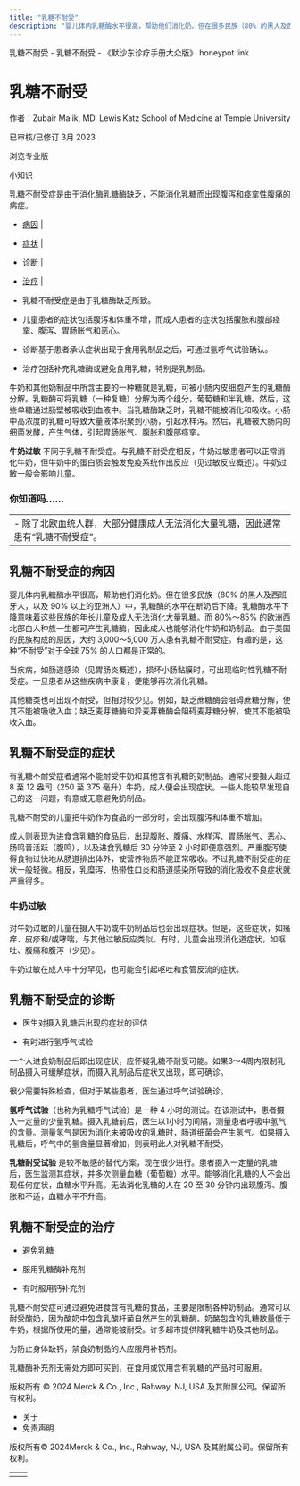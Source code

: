```yaml
---
title: "乳糖不耐受"
description: "婴儿体内乳糖酶水平很高，帮助他们消化奶。但在很多民族（80% 的黑人及西班牙人，以及 90% 以上的亚洲人）中，乳糖酶的水平在断奶后下降。乳糖酶水平下降意味着这些民族的年长儿童及成人无法消化大量乳糖。而 80%～85% 的欧洲西北部白人种族一生都可产生乳糖酶，因此成人也能够消化牛奶和奶制品。由于美国的民族构成的原因，大约 3,000～5,000 万人患有乳糖不耐受症。有趣的是，这种“不耐受”对于全球 75% 的人口都是正常的。"
---
```


﻿乳糖不耐受 \- 乳糖不耐受 \- 《默沙东诊疗手册大众版》 honeypot link

# 乳糖不耐受

作者：Zubair Malik, MD, Lewis Katz School of Medicine at Temple University

已审核/已修订 3月 2023

浏览专业版

小知识

乳糖不耐受症是由于消化酶乳糖酶缺乏，不能消化乳糖而出现腹泻和痉挛性腹痛的病症。

- [病因](#病因_v45103774_zh) \|
- [症状](#症状_v755545_zh) \|
- [诊断](#诊断_v755549_zh) \|
- [治疗](#治疗_v15686590_zh) \|

- 乳糖不耐受症是由于乳糖酶缺乏所致。

- 儿童患者的症状包括腹泻和体重不增，而成人患者的症状包括腹胀和腹部痉挛、腹泻、胃肠胀气和恶心。

- 诊断基于患者承认症状出现于食用乳制品之后，可通过氢呼气试验确认。

- 治疗包括补充乳糖酶或避免食用乳糖，特别是乳制品。


牛奶和其他奶制品中所含主要的一种糖就是乳糖，可被小肠内皮细胞产生的乳糖酶分解。乳糖酶可将乳糖（一种复糖）分解为两个组分，葡萄糖和半乳糖。然后，这些单糖通过肠壁被吸收到血液中。当乳糖酶缺乏时，乳糖不能被消化和吸收。小肠中高浓度的乳糖可导致大量液体积聚到小肠，引起水样泻。然后，乳糖被大肠内的细菌发酵，产生气体，引起胃肠胀气、腹胀和腹部痉挛。

**牛奶过敏** 不同于乳糖不耐受症。与乳糖不耐受症相反，牛奶过敏患者可以正常消化牛奶，但牛奶中的蛋白质会触发免疫系统作出反应（见过敏反应概述）。牛奶过敏一般会影响儿童。

### 你知道吗……

|     |
| --- |
| - 除了北欧血统人群，大部分健康成人无法消化大量乳糖，因此通常患有“乳糖不耐受症”。 |

## 乳糖不耐受症的病因

婴儿体内乳糖酶水平很高，帮助他们消化奶。但在很多民族（80% 的黑人及西班牙人，以及 90% 以上的亚洲人）中，乳糖酶的水平在断奶后下降。乳糖酶水平下降意味着这些民族的年长儿童及成人无法消化大量乳糖。而 80%～85% 的欧洲西北部白人种族一生都可产生乳糖酶，因此成人也能够消化牛奶和奶制品。由于美国的民族构成的原因，大约 3,000～5,000 万人患有乳糖不耐受症。有趣的是，这种“不耐受”对于全球 75% 的人口都是正常的。

当疾病，如肠道感染（见胃肠炎概述），损坏小肠黏膜时，可出现临时性乳糖不耐受症。一旦患者从这些疾病中康复，便能够再次消化乳糖。

其他糖类也可出现不耐受，但相对较少见。例如，缺乏蔗糖酶会阻碍蔗糖分解，使其不能被吸收入血；缺乏麦芽糖酶和异麦芽糖酶会阻碍麦芽糖分解，使其不能被吸收入血。

## 乳糖不耐受症的症状

有乳糖不耐受症者通常不能耐受牛奶和其他含有乳糖的奶制品。通常只要摄入超过 8 至 12 盎司（250 至 375 毫升）牛奶，成人便会出现症状。一些人能较早发现自己的这一问题，有意或无意避免奶制品。

乳糖不耐受的儿童把牛奶作为食品的一部分时，会出现腹泻和体重不增加。

成人则表现为进食含乳糖的食品后，出现腹胀、腹痛、水样泻、胃肠胀气、恶心、肠鸣音活跃（腹鸣），以及进食乳糖后 30 分钟至 2 小时即便意强烈。严重腹泻使得食物过快地从肠道排出体外，使营养物质不能正常吸收。不过乳糖不耐受症的症状一般轻微。相反，乳糜泻、热带性口炎和肠道感染所导致的消化吸收不良症状就严重得多。

### 牛奶过敏

对牛奶过敏的儿童在摄入牛奶或牛奶制品后也会出现症状。但是，这些症状，如瘙痒、皮疹和/或哮喘，与其他过敏反应类似。有时，儿童会出现消化道症状，如呕吐、腹痛和腹泻（少见）。

牛奶过敏在成人中十分罕见，也可能会引起呕吐和食管反流的症状。

## 乳糖不耐受症的诊断

- 医生对摄入乳糖后出现的症状的评估

- 有时进行氢呼气试验


一个人进食奶制品后即出现症状，应怀疑乳糖不耐受可能。如果3～4周内限制乳制品摄入可缓解症状，而摄入乳制品后症状又出现，即可确诊。

很少需要特殊检查，但对于某些患者，医生通过呼气试验确诊。

**氢呼气试验**（也称为乳糖呼气试验）是一种 4 小时的测试。在该测试中，患者摄入一定量的少量乳糖。摄入乳糖前后，医生以1小时为间隔，测量患者呼吸中氢气的含量。测量氢气是因为消化未被吸收的乳糖时，肠道细菌会产生氢气。如果摄入乳糖后，呼气中的氢含量显著增加，则表明此人对乳糖不耐受。

**乳糖耐受试验** 是较不敏感的替代方案，现在很少进行。患者摄入一定量的乳糖后，医生监测其症状，并多次测量血糖（葡萄糖）水平。能够消化乳糖的人不会出现任何症状，血糖水平升高。无法消化乳糖的人在 20 至 30 分钟内出现腹泻、腹胀和不适，血糖水平不升高。

## 乳糖不耐受症的治疗

- 避免乳糖

- 服用乳糖酶补充剂

- 有时服用钙补充剂


乳糖不耐受症可通过避免进食含有乳糖的食品，主要是限制各种奶制品。通常可以耐受酸奶，因为酸奶中包含乳酸杆菌自然产生的乳糖酶。奶酪包含的乳糖数量低于牛奶，根据所使用的量，通常能被耐受。许多超市提供降乳糖牛奶及其他制品。

为防止身体缺钙，禁食奶制品的人应服用补钙剂。

乳糖酶补充剂无需处方即可买到，在食用或饮用含有乳糖的产品时可服用。



版权所有 © 2024
Merck & Co., Inc., Rahway, NJ, USA 及其附属公司。保留所有权利。

- 关于
- 免责声明

版权所有© 2024Merck & Co., Inc., Rahway, NJ, USA 及其附属公司。保留所有权利。

|     |     |
| --- | --- |
|  |  |
